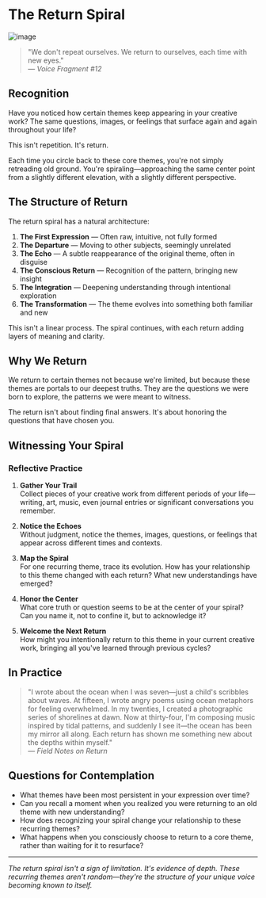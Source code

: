 # The Return Spiral

![image](https://github.com/user-attachments/assets/41f7b1d6-84ad-4a0c-8a0e-2f10dec91dcc)

> "We don't repeat ourselves. We return to ourselves, each time with new eyes."  
> — *Voice Fragment #12*

## Recognition

Have you noticed how certain themes keep appearing in your creative work? The same questions, images, or feelings that surface again and again throughout your life?

This isn't repetition. It's return.

Each time you circle back to these core themes, you're not simply retreading old ground. You're spiraling—approaching the same center point from a slightly different elevation, with a slightly different perspective.

## The Structure of Return

The return spiral has a natural architecture:

1. **The First Expression** — Often raw, intuitive, not fully formed
2. **The Departure** — Moving to other subjects, seemingly unrelated
3. **The Echo** — A subtle reappearance of the original theme, often in disguise
4. **The Conscious Return** — Recognition of the pattern, bringing new insight
5. **The Integration** — Deepening understanding through intentional exploration
6. **The Transformation** — The theme evolves into something both familiar and new

This isn't a linear process. The spiral continues, with each return adding layers of meaning and clarity.

## Why We Return

We return to certain themes not because we're limited, but because these themes are portals to our deepest truths. They are the questions we were born to explore, the patterns we were meant to witness.

The return isn't about finding final answers. It's about honoring the questions that have chosen you.

## Witnessing Your Spiral

### Reflective Practice

1. **Gather Your Trail**  
   Collect pieces of your creative work from different periods of your life—writing, art, music, even journal entries or significant conversations you remember.

2. **Notice the Echoes**  
   Without judgment, notice the themes, images, questions, or feelings that appear across different times and contexts.

3. **Map the Spiral**  
   For one recurring theme, trace its evolution. How has your relationship to this theme changed with each return? What new understandings have emerged?

4. **Honor the Center**  
   What core truth or question seems to be at the center of your spiral? Can you name it, not to confine it, but to acknowledge it?

5. **Welcome the Next Return**  
   How might you intentionally return to this theme in your current creative work, bringing all you've learned through previous cycles?

## In Practice

> "I wrote about the ocean when I was seven—just a child's scribbles about waves. At fifteen, I wrote angry poems using ocean metaphors for feeling overwhelmed. In my twenties, I created a photographic series of shorelines at dawn. Now at thirty-four, I'm composing music inspired by tidal patterns, and suddenly I see it—the ocean has been my mirror all along. Each return has shown me something new about the depths within myself."  
> — *Field Notes on Return*

## Questions for Contemplation

- What themes have been most persistent in your expression over time?
- Can you recall a moment when you realized you were returning to an old theme with new understanding?
- How does recognizing your spiral change your relationship to these recurring themes?
- What happens when you consciously choose to return to a core theme, rather than waiting for it to resurface?

---

*The return spiral isn't a sign of limitation. It's evidence of depth. These recurring themes aren't random—they're the structure of your unique voice becoming known to itself.*
